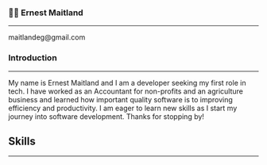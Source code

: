 ### 👨🏾 Ernest Maitland
<hr/>
maitlandeg@gmail.com

### Introduction
<hr/>
My name is Ernest Maitland and I am a developer seeking my first role in tech. I have worked as an Accountant for non-profits and an agriculture business and learned how important quality software is to improving efficiency and productivity. I am eager to learn new skills as I start my journey into software development. Thanks for stopping by!

## Skills
<hr />

<!--
**loex345/loex345** is a ✨ _special_ ✨ repository because its `README.md` (this file) appears on your GitHub profile.

Here are some ideas to get you started:

- 🔭 I’m currently working on ...
- 🌱 I’m currently learning ...
- 👯 I’m looking to collaborate on ...
- 🤔 I’m looking for help with ...
- 💬 Ask me about ...
- 📫 How to reach me: ...
- 😄 Pronouns: ...
- ⚡ Fun fact: ...
-->
